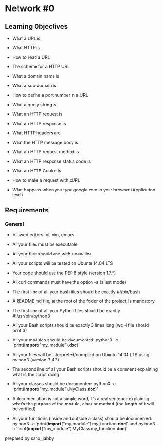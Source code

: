 # Network #0


## Learning Objectives


* What a URL is

* What HTTP is

* How to read a URL

* The scheme for a HTTP URL

* What a domain name is

* What a sub-domain is

* How to define a port number in a URL

* What a query string is

* What an HTTP request is

* What an HTTP response is

* What HTTP headers are

* What the HTTP message body is

* What an HTTP request method is

* What an HTTP response status code is

* What an HTTP Cookie is

* How to make a request with cURL

* What happens when you type google.com in your browser (Application level)


## Requirements

### General


- Allowed editors: vi, vim, emacs

- All your files must be executable

- All your files should end with a new line

- All your scripts will be tested on Ubuntu 14.04 LTS

- Your code should use the PEP 8 style (version 1.7.*)

- All curl commands must have the option -s (silent mode)

- The first line of all your bash files should be exactly #!/bin/bash

- A README.md file, at the root of the folder of the project, is mandatory

- The first line of all your Python files should be exactly #!/usr/bin/python3

- All your Bash scripts should be exactly 3 lines long (wc -l file should print 3)

- All your modules should be documented: python3 -c 'print(__import__("my_module").__doc__)'

- All your files will be interpreted/compiled on Ubuntu 14.04 LTS using python3 (version 3.4.3)

- The second line of all your Bash scripts should be a comment explaining what is the script doing

- All your classes should be documented: python3 -c 'print(__import__("my_module").MyClass.__doc__)'

- A documentation is not a simple word, it’s a real sentence explaining what’s the purpose of the module, class or method (the length of it will be verified)

- All your functions (inside and outside a class) should be documented: python3 -c 'print(__import__("my_module").my_function.__doc__)' and python3 -c 'print(__import__("my_module").MyClass.my_function.__doc__)'



prepared by sano_jabby
